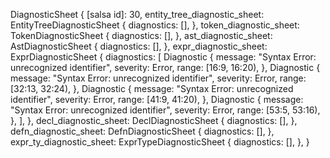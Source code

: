 DiagnosticSheet {
    [salsa id]: 30,
    entity_tree_diagnostic_sheet: EntityTreeDiagnosticSheet {
        diagnostics: [],
    },
    token_diagnostic_sheet: TokenDiagnosticSheet {
        diagnostics: [],
    },
    ast_diagnostic_sheet: AstDiagnosticSheet {
        diagnostics: [],
    },
    expr_diagnostic_sheet: ExprDiagnosticSheet {
        diagnostics: [
            Diagnostic {
                message: "Syntax Error: unrecognized identifier",
                severity: Error,
                range: [16:9, 16:20),
            },
            Diagnostic {
                message: "Syntax Error: unrecognized identifier",
                severity: Error,
                range: [32:13, 32:24),
            },
            Diagnostic {
                message: "Syntax Error: unrecognized identifier",
                severity: Error,
                range: [41:9, 41:20),
            },
            Diagnostic {
                message: "Syntax Error: unrecognized identifier",
                severity: Error,
                range: [53:5, 53:16),
            },
        ],
    },
    decl_diagnostic_sheet: DeclDiagnosticSheet {
        diagnostics: [],
    },
    defn_diagnostic_sheet: DefnDiagnosticSheet {
        diagnostics: [],
    },
    expr_ty_diagnostic_sheet: ExprTypeDiagnosticSheet {
        diagnostics: [],
    },
}